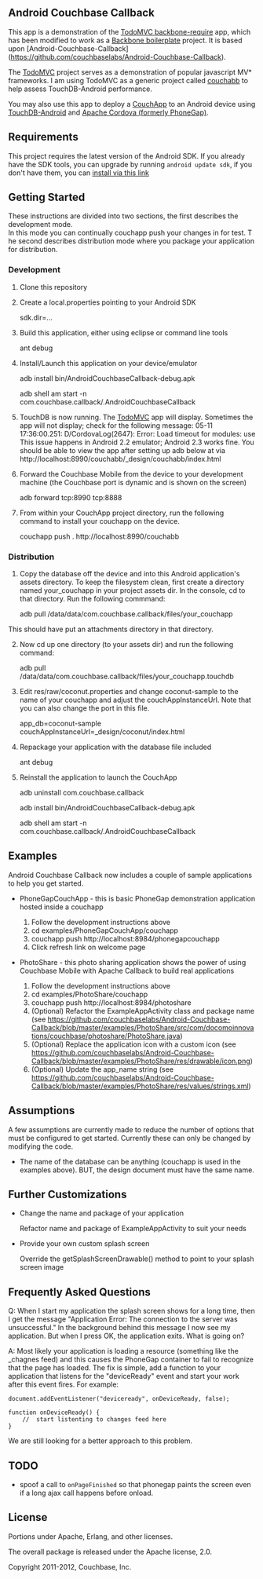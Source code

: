 ## Android Couchbase Callback

This app is a demonstration of the [TodoMVC backbone-require](https://github.com/addyosmani/todomvc/tree/master/dependency-examples/backbone_require) 
app, which has been modified to work as a [Backbone boilerplate](https://github.com/tbranyen/backbone-boilerplate) project. 
It is based upon [Android-Couchbase-Callback] (https://github.com/couchbaselabs/Android-Couchbase-Callback).

The [TodoMVC](https://github.com/addyosmani/todomvc) project serves as a demonstration of popular javascript MV* frameworks. 
I am using TodoMVC as a generic project called [couchabb](https://github.com/chrisekelley/couchabb) to help assess TouchDB-Android performance. 
 
You may also use this app to deploy a <a href="http://couchapp.org/">CouchApp</a> to an Android device 
using <a href="https://github.com/couchbaselabs/TouchDB-Android">TouchDB-Android</a> and 
<a href="http://incubator.apache.org/projects/callback.html">Apache Cordova (formerly PhoneGap)</a>.

## Requirements

This project requires the latest version of the Android SDK. If you already have the SDK tools, 
you can upgrade by running `android update sdk`, if you don't have them, you can 
[install via this link](http://developer.android.com/sdk/installing.html)

## Getting Started

These instructions are divided into two sections, the first describes the development mode.  
In this mode you can continually couchapp push your changes in for test.  T
he second describes distribution mode where you package your application for distribution.

### Development

1.  Clone this repository
2.  Create a local.properties pointing to your Android SDK

    sdk.dir=...

3.  Build this application, either using eclipse or command line tools

    ant debug

4.  Install/Launch this application on your device/emulator

    adb install bin/AndroidCouchbaseCallback-debug.apk

    adb shell am start -n com.couchbase.callback/.AndroidCouchbaseCallback

5.  TouchDB is now running. The [TodoMVC](https://github.com/addyosmani/todomvc) app will display. Sometimes the app will not display; check for the following message:
    05-11 17:36:00.251: D/CordovaLog(2647): Error: Load timeout for modules: use 
This issue happens in Android 2.2 emulator; Android 2.3 works fine. You should be able to view the app after setting up adb below at via http://localhost:8990/couchabb/_design/couchabb/index.html

6.  Forward the Couchbase Mobile from the device to your development machine (the Couchbase port is dynamic and is shown on the screen)

    adb forward tcp:8990 tcp:8888   
     
7.  From within your CouchApp project directory, run the following command to install your couchapp on the device.

    couchapp push . http://localhost:8990/couchabb	
        

### Distribution


1.  Copy the database off the device and into this Android application's assets directory. To keep the filesystem clean, first create a directory named your_couchapp in your project assets dir. In the console, cd to that directory. Run the following commmand:

	adb pull /data/data/com.couchbase.callback/files/your_couchapp
	
This should have put an attachments directory in that directory. 

2. Now cd up one directory (to your assets dir) and run the following command:
	
	adb pull /data/data/com.couchbase.callback/files/your_couchapp.touchdb
    
3. Edit res/raw/coconut.properties and change coconut-sample to the name of your couchapp and adjust the couchAppInstanceUrl. Note that you can also change the port in this file.

    app_db=coconut-sample
    couchAppInstanceUrl=_design/coconut/index.html    
	
3.  Repackage your application with the database file included

    ant debug

4.  Reinstall the application to launch the CouchApp

    adb uninstall com.couchbase.callback

    adb install bin/AndroidCouchbaseCallback-debug.apk

    adb shell am start -n com.couchbase.callback/.AndroidCouchbaseCallback

## Examples

Android Couchbase Callback now includes a couple of sample applications to help you get started.

* PhoneGapCouchApp - this is basic PhoneGap demonstration application hosted inside a couchapp
    1. Follow the development instructions above
    2. cd examples/PhoneGapCouchApp/couchapp
    3. couchapp push http://localhost:8984/phonegapcouchapp
    4. Click refresh link on welcome page

* PhotoShare - this photo sharing application shows the power of using Couchbase Mobile with Apache Callback to build real applications
    1. Follow the development instructions above
    2. cd examples/PhotoShare/couchapp
    3. couchapp push http://localhost:8984/photoshare
    4. (Optional) Refactor the ExampleAppActivity class and package name (see https://github.com/couchbaselabs/Android-Couchbase-Callback/blob/master/examples/PhotoShare/src/com/docomoinnovations/couchbase/photoshare/PhotoShare.java)
    5. (Optional) Replace the application icon with a custom icon (see https://github.com/couchbaselabs/Android-Couchbase-Callback/blob/master/examples/PhotoShare/res/drawable/icon.png)
    6. (Optional) Update the app_name string (see https://github.com/couchbaselabs/Android-Couchbase-Callback/blob/master/examples/PhotoShare/res/values/strings.xml)

## Assumptions

A few assumptions are currently made to reduce the number of options that must be configured to get started.  Currently these can only be changed by modifying the code.

-  The name of the database can be anything (couchapp is used in the examples above).  BUT, the design document must have the same name.
    
## Further Customizations

*  Change the name and package of your application

    Refactor name and package of ExampleAppActivity to suit your needs

*  Provide your own custom splash screen

    Override the getSplashScreenDrawable() method to point to your splash screen image

## Frequently Asked Questions

Q: When I start my application the splash screen shows for a long time, then I get the message "Application Error: The connection to the server was unsuccessful."  In the background behind this message I now see my application.  But when I press OK, the application exits.  What is going on?

A: Most likely your application is loading a resource (something like the _chagnes feed) and this causes the PhoneGap container to fail to recognize that the page has loaded.  The fix is simple, add a function to your application that listens for the "deviceReady" event and start your work after this event fires.  For example:

    document.addEventListener("deviceready", onDeviceReady, false);
    
    function onDeviceReady() {
        //  start listenting to changes feed here
    }

We are still looking for a better approach to this problem.

## TODO

* spoof a call to `onPageFinished` so that phonegap paints the screen even if a long ajax call happens before onload.

## License

Portions under Apache, Erlang, and other licenses.

The overall package is released under the Apache license, 2.0.

Copyright 2011-2012, Couchbase, Inc.
